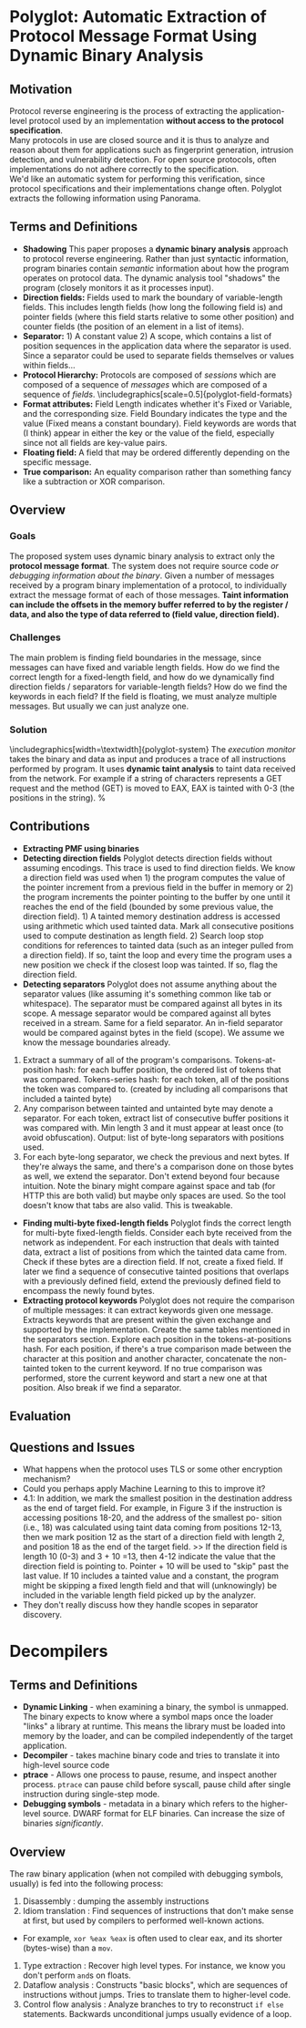# Polyglot: Automatic Extraction of Protocol Message Format Using Dynamic Binary Analysis

## Motivation
Protocol reverse engineering is the process of extracting the application-level protocol used by an implementation **without access to the protocol specification**.  
Many protocols in use are closed source and it is thus to analyze and reason about them for applications such as fingerprint generation, intrusion detection, and vulnerability detection. For open source protocols, often implementations do not adhere correctly to the specification.  
We'd like an automatic system for performing this verification, since protocol specifications and their implementations change often. Polyglot extracts the following information using Panorama. 

## Terms and Definitions
  * **Shadowing** This paper proposes a **dynamic binary analysis** approach to protocol reverse engineering. Rather than just syntactic information, program binaries contain *semantic* information about how the program operates on protocol data. The dynamic analysis tool "shadows" the program (closely monitors it as it processes input).  
  * **Direction fields:** Fields used to mark the boundary of variable-length fields. This includes length fields (how long the following field is) and pointer fields (where this field starts relative to some other position) and counter fields (the position of an element in a list of items).
  * **Separator:** 1) A constant value 2) A scope, which contains a list of position sequences in the application data where the separator is used. Since a separator could be used to separate fields themselves or values within fields...
  * **Protocol Hierarchy:** Protocols are composed of *sessions* which are composed of a sequence of *messages* which are composed of a sequence of *fields*. 
      \includegraphics[scale=0.5]{polyglot-field-formats}
  * **Format attributes:** Field Length indicates whether it's Fixed or Variable, and the corresponding size. Field Boundary indicates the type and the value (Fixed means a constant boundary). Field keywords are words that (I think) appear in either the key or the value of the field, especially since not all fields are key-value pairs. 
  * **Floating field:** A field that may be ordered differently depending on the specific message.
  * **True comparison:** An equality comparison rather than something fancy like a subtraction or XOR comparison.

## Overview

### Goals
The proposed system uses dynamic binary analysis to extract only the **protocol message format**. The system does not require source code *or debugging information about the binary*. Given a number of messages received by a program binary implementation of a protocol, to individually extract the message format of each of those messages. **Taint information can include the offsets in the memory buffer referred to by the register / data, and also the type of data referred to (field value, direction field).**
### Challenges
The main problem is finding field boundaries in the message, since messages can have fixed and variable length fields. How do we find the correct length for a fixed-length field, and how do we dynamically find direction fields / separators for variable-length fields? How do we find the keywords in each field? If the field is floating, we must analyze multiple messages. But usually we can just analyze one. 
### Solution
\includegraphics[width=\textwidth]{polyglot-system}
The *execution monitor* takes the binary and data as input and produces a trace of all instructions performed by program. It uses **dynamic taint analysis** to taint data received from the network. For example if a string of characters represents a GET request and the method (GET) is moved to EAX, EAX is tainted with 0-3 (the positions in the string). 
% 

## Contributions
* **Extracting PMF using binaries**
* **Detecting direction fields**
Polyglot detects direction fields without assuming encodings.
This trace is used to find direction fields. We know a direction field was used when 1) the program computes the value of the pointer increment from a previous field in the buffer in memory or 2) the program increments the pointer pointing to the buffer by one until it reaches the end of the field (bounded by some previous value, the direction field). 1) A tainted memory destination address is accessed using arithmetic which used tainted data. Mark all consecutive positions used to compute destination as length field. 2) Search loop stop conditions for references to tainted data (such as an integer pulled from a direction field). If so, taint the loop and every time the program uses a new position we check if the closest loop was tainted. If so, flag the direction field.
* **Detecting separators**
Polyglot does not assume anything about the separator values (like assuming it's something common like tab or whitespace). The separator must be compared against all bytes in its scope. A message separator would be compared against all bytes received in a stream. Same for a field separator. An in-field separator would be compared against bytes in the field (scope). We assume we know the message boundaries already.
1. Extract a summary of all of the program's comparisons. Tokens-at-position hash: for each buffer position, the ordered list of tokens that was compared. Tokens-series hash: for each token, all of the positions the token was compared to. (created by including all comparisons that included a tainted byte)
1. Any comparison between tainted and untainted byte may denote a separator. For each token, extract list of consecutive buffer positions it was compared with. Min length 3 and it must appear at least once (to avoid obfuscation). Output: list of byte-long separators with positions used. 
1. For each byte-long separator, we check the previous and next bytes. If they're always the same, and there's a comparison done on those bytes as well, we extend the separator. Don't extend beyond four because intuition.
Note the binary might compare against space and tab (for HTTP this are both valid) but maybe only spaces are used. So the tool doesn't know that tabs are also valid. This is tweakable.

* **Finding multi-byte fixed-length fields**
Polyglot finds the correct length for multi-byte fixed-length fields. Consider each byte received from the network as independent. For each instruction that deals with tainted data, extract a list of positions from which the tainted data came from. Check if these bytes are a direction field. If not, create a fixed field. If later we find a sequence of consecutive tainted positions that overlaps with a  previously defined field, extend the previously defined field to encompass the newly found bytes. 
* **Extracting protocol keywords**
Polyglot does not require the comparison of multiple messages: it can extract keywords given one message. Extracts keywords that are present within the given exchange and supported by the implementation. Create the same tables mentioned in the separators section. Explore each position in the tokens-at-positions hash. For each position, if there's a true comparison made between the character at this position and another character, concatenate the non-tainted token to the current keyword. If no true comparison was performed, store the current keyword and start a new one at that position. Also break if we find a separator. 

## Evaluation

## Questions and Issues
  * What happens when the protocol uses TLS or some other encryption mechanism?
  * Could you perhaps apply Machine Learning to this to improve it?
  * 4.1:  In addition, we mark the smallest position in the destination address as the end of target field. For example, in Figure 3 if the instruction is accessing positions 18-20, and the address of the smallest po- sition (i.e., 18) was calculated using taint data coming from positions 12-13, then we mark position 12 as the start of a direction field with length 2, and position 18 as the end of the target field. >> If the direction field is length 10 (0-3) and 3 + 10 =13, then 4-12 indicate the value that the direction field is pointing to. Pointer + 10 will be used to "skip" past the last value. If 10 includes a tainted value and a constant, the program might be skipping a fixed length field and that will (unknowingly) be included in the variable length field picked up by the analyzer.
  * They don't really discuss how they handle scopes in separator discovery.

# Decompilers
## Terms and Definitions
* **Dynamic Linking** - when examining a binary, the symbol is unmapped. The binary expects to know where a symbol maps once the loader "links" a library at runtime. This means the library must be loaded into memory by the loader, and can be compiled independently of the target application.
* **Decompiler** - takes machine binary code and tries to translate it into high-level source code
* **ptrace** - Allows one process to pause, resume, and inspect another process. `ptrace` can pause child before syscall, pause child after single instruction during single-step mode. 
* **Debugging symbols** - metadata in a binary which refers to the higher-level source. DWARF format for ELF binaries. Can increase the size of binaries *significantly*.

## Overview
The raw binary application (when not compiled with debugging symbols, usually) is fed into the following process:
1. Disassembly : dumping the assembly instructions
1. Idiom translation : Find sequences of instructions that don't make sense at first, but used by compilers to performed well-known actions. 
  * For example, `xor %eax %eax` is often used to clear eax, and its shorter (bytes-wise) than a `mov`.
1. Type extraction : Recover high level types. For instance, we know you don't perform `and`s on floats.
1. Dataflow analysis : Constructs "basic blocks", which are sequences of instructions without jumps. Tries to translate them to higher-level code. 
1. Control flow analysis : Analyze branches to try to reconstruct `if else` statements. Backwards unconditional jumps usually evidence of a loop.

